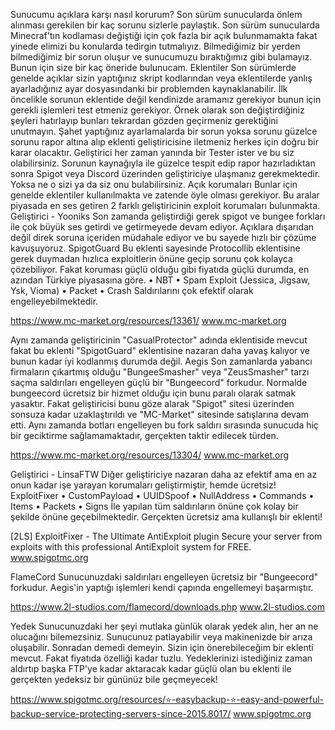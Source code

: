 Sunucumu açıklara karşı nasıl korurum?
Son sürüm sunucularda önlem alınması gerekilen bir kaç sorunu sizlerle paylaştık.
Son sürüm sunucularda Minecraf'tın kodlaması değiştiği için çok fazla bir açık bulunmamakta fakat yinede elimizi bu konularda tedirgin tutmalıyız. Bilmediğimiz bir yerden bilmediğimiz bir sorun oluşur ve sunucumuzu bıraktığımız gibi bulamayız. Bunun için size bir kaç öneride bulunucam.
Eklentiler
Son sürümlerde genelde açıklar sizin yaptığınız skript kodlarından veya eklentilerde yanlış ayarladığınız ayar dosyasındanki bir problemden kaynaklanabilir. İlk öncelikle sorunun eklentide değil kendinizde aramanız gerekiyor bunun için gerekli işlemleri test etmeniz gerekiyor. 
Örnek olarak son değiştirdiğiniz şeyleri hatırlayıp bunları tekrardan gözden geçirmeniz gerektiğini unutmayın. Şahet yaptığınız ayarlamalarda bir sorun yoksa sorunu güzelce sorunu rapor altına alıp eklenti geliştiricisine iletmeniz herkes için doğru bir karar olacaktır. 
Geliştirici her zaman yanında bir Tester ister ve bu siz olabilirsiniz. Sorunun kaynağıyla ile güzelce tespit edip rapor hazırladıktan sonra Spigot veya Discord üzerinden geliştiriciye ulaşmanız gerekmektedir. Yoksa ne o sizi ya da siz onu bulabilirsiniz.
Açık korumaları
Bunlar için genelde eklentiler kullanılmakta ve zatende öyle olması gerekiyor. Bu aralar piyasada en ses getiren 2 farklı geliştiricinin exploit korumaları bulunmakta.
Geliştirici - Yooniks
Son zamanda geliştirdiği gerek spigot ve bungee forkları ile çok büyük ses getirdi ve getirmeyede devam ediyor. Açıklara dışarıdan değil direk soruna içeriden müdahale ediyor ve bu sayede hızlı bir çözüme kavuşuyoruz.
SpigotGuard
Bu eklenti sayesinde Protocollib eklentisine gerek duymadan hızlıca exploitlerin önüne geçip sorunu çok kolayca çözebiliyor. Fakat koruması güçlü olduğu gibi fiyatıda güçlü durumda, en azından Türkiye piyasasına göre.
•	NBT
•	Spam Exploit (Jessica, Jigsaw, Ysk, Vioma)
•	Packet
•	Crash
Saldırılarını çok efektif olarak engelleyebilmektedir.

https://www.mc-market.org/resources/13361/
www.mc-market.org

Aynı zamanda geliştiricinin "CasualProtector" adında eklentiside mevcut fakat bu eklenti "SpigotGuard" eklentisine nazaran daha yavaş kalıyor ve bunun kadar iyi kodlanmış durumda değil.
Aegis
Son zamanlarda yabancı firmaların çıkartmış olduğu "BungeeSmasher" veya "ZeusSmasher" tarzı saçma saldırıları engelleyen güçlü bir "Bungeecord" forkudur. Normalde bungeecord ücretsiz bir hizmet olduğu için bunu paralı olarak satmak yasaktır. Fakat geliştiricisi bunu göze alarak "Spigot" sitesi üzerinden sonsuza kadar uzaklaştırıldı ve "MC-Market" sitesinde satışlarına devam etti. Aynı zamanda botları engelleyen bu fork saldırı sırasında sunucuda hiç bir geciktirme sağlamamaktadır, gerçekten taktir edilecek türden.

https://www.mc-market.org/resources/13304/
www.mc-market.org

Geliştirici - LinsaFTW
Diğer geliştiriciye nazaran daha az efektif ama en az onun kadar işe yarayan korumaları geliştirmiştir, hemde ücretsiz!
ExploitFixer
•	CustomPayload
•	UUIDSpoof
•	NullAddress
•	Commands
•	Items
•	Packets
•	Signs
İle yapılan tüm saldırıların önüne çok kolay bir şekilde önüne geçebilmektedir. Gerçekten ücretsiz ama kullanışlı bir eklenti!

[2LS] ExploitFixer - The Ultimate AntiExploit plugin
Secure your server from exploits with this professional AntiExploit system for FREE.
www.spigotmc.org

FlameCord
Sunucunuzdaki saldırıları engelleyen ücretsiz bir "Bungeecord" forkudur. Aegis'in yaptığı işlemleri kendi çapında engellemeyi başarmıştır.

https://www.2l-studios.com/flamecord/downloads.php
www.2l-studios.com

Yedek
Sunucunuzdaki her şeyi mutlaka günlük olarak yedek alın, her an ne olucağını bilemezsiniz. Sunucunuz patlayabilir veya makinenizde bir arıza oluşabilir. Sonradan demedi demeyin.
Sizin için önerebileceğim bir eklenti mevcut. Fakat fiyatıda özelliği kadar tuzlu. Yedeklerinizi istediğiniz zaman aldırtıp başka FTP'ye kadar aktaracak kadar güçlü olan bu eklenti ile gerçekten yedeksiz bir gününüz bile geçmeyecek!

https://www.spigotmc.org/resources/⭐-easybackup-⭐-easy-and-powerful-backup-service-protecting-servers-since-2015.8017/
www.spigotmc.org


